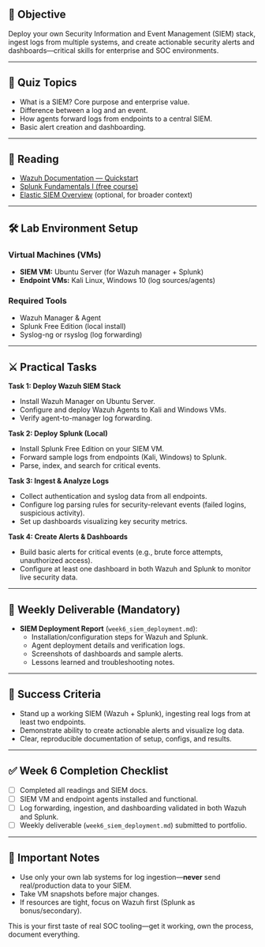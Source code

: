 ## 🎯 Objective
Deploy your own Security Information and Event Management (SIEM) stack, ingest logs from multiple systems, and create actionable security alerts and dashboards—critical skills for enterprise and SOC environments.

---

## 🧠 Quiz Topics

- What is a SIEM? Core purpose and enterprise value.
- Difference between a log and an event.
- How agents forward logs from endpoints to a central SIEM.
- Basic alert creation and dashboarding.

---

## 📖 Reading

- [Wazuh Documentation — Quickstart](https://documentation.wazuh.com/current/installation-guide/index.html)
- [Splunk Fundamentals I (free course)](https://education.splunk.com/virtual-courses/splunk-fundamentals-1.html)
- [Elastic SIEM Overview](https://www.elastic.co/guide/en/security/current/index.html) (optional, for broader context)

---

## 🛠️ Lab Environment Setup

### Virtual Machines (VMs)

- **SIEM VM:** Ubuntu Server (for Wazuh manager + Splunk)
- **Endpoint VMs:** Kali Linux, Windows 10 (log sources/agents)

### Required Tools

- Wazuh Manager & Agent
- Splunk Free Edition (local install)
- Syslog-ng or rsyslog (log forwarding)

---

## ⚔️ Practical Tasks

**Task 1: Deploy Wazuh SIEM Stack**
- Install Wazuh Manager on Ubuntu Server.
- Configure and deploy Wazuh Agents to Kali and Windows VMs.
- Verify agent-to-manager log forwarding.

**Task 2: Deploy Splunk (Local)**
- Install Splunk Free Edition on your SIEM VM.
- Forward sample logs from endpoints (Kali, Windows) to Splunk.
- Parse, index, and search for critical events.

**Task 3: Ingest & Analyze Logs**
- Collect authentication and syslog data from all endpoints.
- Configure log parsing rules for security-relevant events (failed logins, suspicious activity).
- Set up dashboards visualizing key security metrics.

**Task 4: Create Alerts & Dashboards**
- Build basic alerts for critical events (e.g., brute force attempts, unauthorized access).
- Configure at least one dashboard in both Wazuh and Splunk to monitor live security data.

---

## 📌 Weekly Deliverable (Mandatory)

- **SIEM Deployment Report** (`week6_siem_deployment.md`):
  - Installation/configuration steps for Wazuh and Splunk.
  - Agent deployment details and verification logs.
  - Screenshots of dashboards and sample alerts.
  - Lessons learned and troubleshooting notes.

---

## 🚩 Success Criteria

- Stand up a working SIEM (Wazuh + Splunk), ingesting real logs from at least two endpoints.
- Demonstrate ability to create actionable alerts and visualize log data.
- Clear, reproducible documentation of setup, configs, and results.

---

## ✅ Week 6 Completion Checklist

- [ ] Completed all readings and SIEM docs.
- [ ] SIEM VM and endpoint agents installed and functional.
- [ ] Log forwarding, ingestion, and dashboarding validated in both Wazuh and Splunk.
- [ ] Weekly deliverable (`week6_siem_deployment.md`) submitted to portfolio.

---

## 🚨 Important Notes

- Use only your own lab systems for log ingestion—**never** send real/production data to your SIEM.
- Take VM snapshots before major changes.
- If resources are tight, focus on Wazuh first (Splunk as bonus/secondary).

This is your first taste of real SOC tooling—get it working, own the process, document everything.

